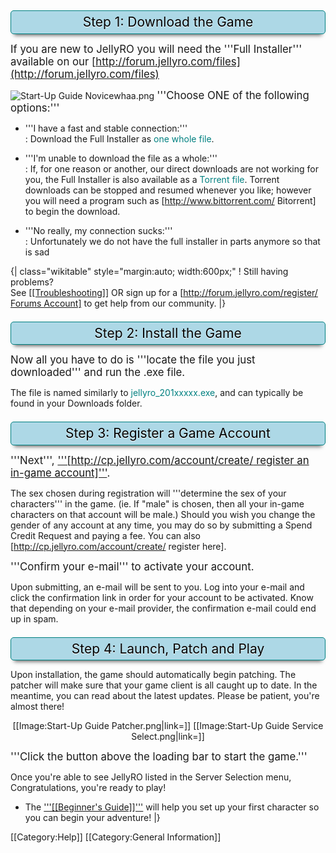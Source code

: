 <div style="background-color:LightBlue; border:1px solid Teal; border-radius:5px; box-shadow: 0 8px 6px -6px #666666; color:black; padding:.25em; font-size:1.5em; text-shadow: 0px 1px 1px white; text-align:center; margin-top:1em;">  Step 1: Download the Game </div>


<big>If you are new to JellyRO you will need the '''Full Installer''' available on our <u>
[http://forum.jellyro.com/files](http://forum.jellyro.com/files)</u></big>

![Start-Up Guide Novicewhaa.png](http://wiki.jellyro.com/images/Start-Up_Guide_Novicewhaa.png)
<big>'''Choose ONE of the following options:'''</big> 

* '''I have a fast and stable connection:'''<br />
: Download the Full Installer as <span style="color: teal;">one whole file</span>.

* '''I'm unable to download the file as a whole:'''<br />
:  If, for one reason or another, our direct downloads are not working for you, the Full Installer is also available as a <span style="color: teal;">Torrent file</span>. Torrent downloads can be stopped and resumed whenever you like; however you will need a program such as [http://www.bittorrent.com/ Bitorrent] to begin the download.

* '''No really, my connection sucks:'''<br />
: Unfortunately we do not have the full installer in parts anymore so that is sad


{| class="wikitable" style="margin:auto; width:600px;"
! Still having problems?  
<span style="font-weight:normal;">See <u>[[Troubleshooting]]</u> OR sign up for a <u>[http://forum.jellyro.com/register/ Forums Account]</u> to get help from our community.</span>
|}


<div style="background-color:LightBlue; Color:Black; border:1px solid Teal; border-radius:5px; box-shadow: 0 8px 6px -6px #666666; padding:.25em; font-size:1.5em; text-shadow: 0px 1px 1px white; text-align:center; margin-top:1em;"> Step 2: Install the Game </div>


<big>Now all you have to do is '''locate the file you just downloaded''' and run the .exe file.</big>

The file is named similarly to <span style="color:teal;">jellyro_201xxxxx.exe</span>, and can typically be found in your Downloads folder.


<div style="background-color:LightBlue; border:1px solid Teal; border-radius:5px; box-shadow: 0 8px 6px -6px #666666; color:black; padding:.25em; font-size:1.5em; text-shadow: 0px 1px 1px white; text-align:center; margin-top:1em;"> Step 3: Register a Game Account </div>


<big>'''Next''', <u>'''[http://cp.jellyro.com/account/create/ register an in-game account]'''</u>.</big>

The sex chosen during registration will '''determine the sex of your characters''' in the game. (ie. If "male" is chosen, then all your in-game characters on that account will be male.) Should you wish you change the gender of any account at any time, you may do so by submitting a Spend Credit Request and paying a fee. You can also [http://cp.jellyro.com/account/create/ register here].

<big>'''Confirm your e-mail''' to activate your account.</big>

Upon submitting, an e-mail will be sent to you. Log into your e-mail and click the confirmation link in order for your account to be activated. Know that depending on your e-mail provider, the confirmation e-mail could end up in spam.


<div style="background-color:LightBlue; border:1px solid Teal; border-radius:5px; box-shadow: 0 8px 6px -6px #666666; color:black; padding:.25em; font-size:1.5em; text-shadow: 0px 1px 1px white; text-align:center; margin-top:1em;"> Step 4: Launch, Patch and Play </div>

Upon installation, the game should automatically begin patching. The patcher will make sure that your game client is all caught up to date. In the meantime, you can read about the latest updates. Please be patient, you're almost there!

<div align="center">[[Image:Start-Up Guide Patcher.png|link=]] [[Image:Start-Up Guide Service Select.png|link=]]</div>

<big>'''Click the button above the loading bar to start the game.'''</big>

Once you're able to see JellyRO listed in the Server Selection menu, Congratulations, you're ready to play! 

* The <u>'''[[Beginner's Guide]]'''</u> will help you set up your first character so you can begin your adventure!
|}

[[Category:Help]]
[[Category:General Information]]

